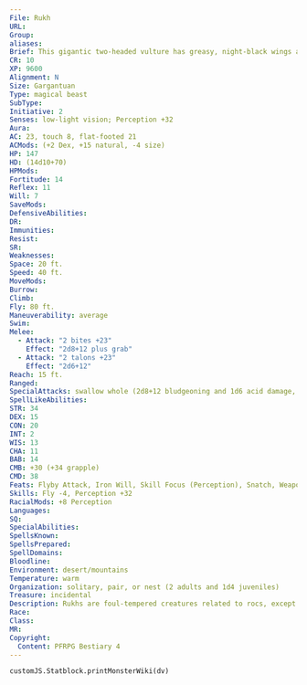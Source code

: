 ```yaml
---
File: Rukh
URL: 
Group: 
aliases: 
Brief: This gigantic two-headed vulture has greasy, night-black wings and sharp talons.
CR: 10
XP: 9600
Alignment: N
Size: Gargantuan
Type: magical beast
SubType: 
Initiative: 2
Senses: low-light vision; Perception +32
Aura: 
AC: 23, touch 8, flat-footed 21
ACMods: (+2 Dex, +15 natural, -4 size)
HP: 147
HD: (14d10+70)
HPMods: 
Fortitude: 14
Reflex: 11
Will: 7
SaveMods: 
DefensiveAbilities: 
DR: 
Immunities: 
Resist: 
SR: 
Weaknesses: 
Space: 20 ft.
Speed: 40 ft.
MoveMods: 
Burrow: 
Climb: 
Fly: 80 ft.
Maneuverability: average
Swim: 
Melee: 
  - Attack: "2 bites +23"
    Effect: "2d8+12 plus grab"
  - Attack: "2 talons +23"
    Effect: "2d6+12"
Reach: 15 ft.
Ranged: 
SpecialAttacks: swallow whole (2d8+12 bludgeoning and 1d6 acid damage, AC 17, 14 hp)
SpellLikeAbilities: 
STR: 34
DEX: 15
CON: 20
INT: 2
WIS: 13
CHA: 11
BAB: 14
CMB: +30 (+34 grapple)
CMD: 38
Feats: Flyby Attack, Iron Will, Skill Focus (Perception), Snatch, Weapon Focus (bite), Weapon Focus (talon), Wingover
Skills: Fly -4, Perception +32
RacialMods: +8 Perception
Languages: 
SQ: 
SpecialAbilities: 
SpellsKnown: 
SpellsPrepared: 
SpellDomains: 
Bloodline: 
Environment: desert/mountains
Temperature: warm
Organization: solitary, pair, or nest (2 adults and 1d4 juveniles)
Treasure: incidental
Description: Rukhs are foul-tempered creatures related to rocs, except they resemble two-headed vultures instead of raptors. They hunt live prey and carrion, typically gliding high above the desert in search of things to eat. They avoid creatures of their size or larger, preferring easier prey-horses, camels, and humanoids for adult rukhs, or Medium and Small creatures for juveniles. They nest on mountains and in cliffside caves, as they are too large to roost in trees. Few young rukhs reach adulthood, as many tribes and caravans hunt them for meat, often using a lone, weak-looking scout to lure a hungry juvenile into striking distance for an ambush. A typical adult rukh stands nearly 35 feet tall and has a wingspan of more than 60 feet. Most are scrawny due to hunger. Coupled with their lightweight bones for easier flying, they rarely top 800 pounds. Juvenile rukhs usually stand about 10 feet tall, with a relatively small wingspan of nearly 18 feet, and weigh about 200 pounds.
Race: 
Class: 
MR: 
Copyright:
  Content: PFRPG Bestiary 4
---
```

```dataviewjs
customJS.Statblock.printMonsterWiki(dv)
```
